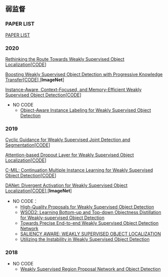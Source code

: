 ## 弱监督

### PAPER LIST
[PAPER LIST](https://github.com/CatOneTwo/WSOD)

### 2020
[Rethinking the Route Towards Weakly Supervised Object Localization](https://openaccess.thecvf.com/content_CVPR_2020/papers/Zhang_Rethinking_the_Route_Towards_Weakly_Supervised_Object_Localization_CVPR_2020_paper.pdf)[[CODE](https://github.com/tzzcl/PSOL)]

[Boosting Weakly Supervised Object Detection with Progressive Knowledge Transfer](https://arxiv.org/pdf/2007.07986.pdf)[[CODE](https://github.com/mikuhatsune/wsod_transfer)],[**ImageNet**]

[Instance-Aware, Context-Focused, and Memory-Efficient Weakly Supervised Object Detection](https://openaccess.thecvf.com/content_CVPR_2020/papers/Ren_Instance-Aware_Context-Focused_and_Memory-Efficient_Weakly_Supervised_Object_Detection_CVPR_2020_paper.pdf)[[CODE](https://github.com/NVlabs/wetectron)]

* NO CODE
  * [Object-Aware Instance Labeling for Weakly Supervised Object Detection](https://openaccess.thecvf.com/content_ICCV_2019/papers/Kosugi_Object-Aware_Instance_Labeling_for_Weakly_Supervised_Object_Detection_ICCV_2019_paper.pdf)

### 2019
[Cyclic Guidance for Weakly Supervised Joint Detection and Segmentation](http://www.vie.group/media/pdf/Shen_Cyclic_Guidance_for_Weakly_Supervised_Joint_Detection_and_Segmentation_CVPR_2019_paper.pdf)[[CODE](https://github.com/shenyunhang/WS-JDS)]

[Attention-based Dropout Layer for Weakly Supervised Object Localization](https://openaccess.thecvf.com/content_CVPR_2019/papers/Choe_Attention-Based_Dropout_Layer_for_Weakly_Supervised_Object_Localization_CVPR_2019_paper.pdf)[[CODE](https://github.com/junsukchoe/ADL)]

[C-MIL: Continuation Multiple Instance Learning for Weakly Supervised Object Detection](https://openaccess.thecvf.com/content_CVPR_2019/papers/Wan_C-MIL_Continuation_Multiple_Instance_Learning_for_Weakly_Supervised_Object_Detection_CVPR_2019_paper.pdf)[[CODE](github.com/Winfrand/C-MIL)]

[DANet: Divergent Activation for Weakly Supervised Object Localization](https://openaccess.thecvf.com/content_ICCV_2019/papers/Xue_DANet_Divergent_Activation_for_Weakly_Supervised_Object_Localization_ICCV_2019_paper.pdf)[[CODE]( https://github.com/xuehaolan/DANet)],[**ImageNet**]

* NO CODE：
  * [High-Quality Proposals for Weakly Supervised Object Detection](https://ieeexplore.ieee.org/stamp/stamp.jsp?tp=&arnumber=9069411)
  * [WSOD2: Learning Bottom-up and Top-down Objectness Distillation for Weakly-supervised Object Detection](https://openaccess.thecvf.com/content_ICCV_2019/papers/Zeng_WSOD2_Learning_Bottom-Up_and_Top-Down_Objectness_Distillation_for_Weakly-Supervised_Object_ICCV_2019_paper.pdf)
  * [Towards Precise End-to-end Weakly Supervised Object Detection Network](https://openaccess.thecvf.com/content_ICCV_2019/papers/Yang_Towards_Precise_End-to-End_Weakly_Supervised_Object_Detection_Network_ICCV_2019_paper.pdf)
  * [SALIENCY AWARE: WEAKLY SUPERVISED OBJECT LOCALIZATION](https://ieeexplore.ieee.org/stamp/stamp.jsp?tp=&arnumber=8682756)
  * [Utilizing the Instability in Weakly Supervised Object Detection](https://arxiv.org/pdf/1906.06023.pdf)
  
### 2018
* NO CODE
  * [Weakly Supervised Region Proposal Network and Object Detection](https://openaccess.thecvf.com/content_ECCV_2018/papers/Peng_Tang_Weakly_Supervised_Region_ECCV_2018_paper.pdf)
